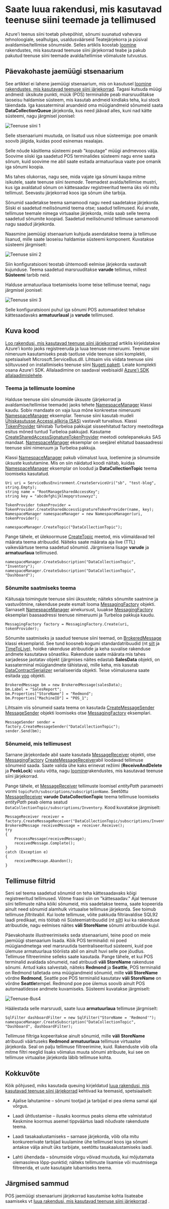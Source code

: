 <properties 
    pageTitle="Saate luua rakendusi, mis kasutavad teenuse siini teemade ja tellimused | Microsoft Azure'i"
    description="Sissejuhatus avaldamine – tellida teenuse siini teemade ja tellimuste pakutavaid võimalusi."
    services="service-bus"
    documentationCenter="na"
    authors="sethmanheim"
    manager="timlt"
    editor="" />
<tags 
    ms.service="service-bus"
    ms.devlang="na"
    ms.topic="article"
    ms.tgt_pltfrm="na"
    ms.workload="na"
    ms.date="10/04/2016"
    ms.author="sethm" />

# <a name="create-applications-that-use-service-bus-topics-and-subscriptions"></a>Saate luua rakendusi, mis kasutavad teenuse siini teemade ja tellimused

Azure'i teenus siini toetab pilvepõhist, sõnumi suunatud vahevara tehnoloogiale, sealhulgas, usaldusväärseid Teatejärjekorra ja püsival avaldamise/tellimise sõnumside. Selles artiklis koostab [loomine](service-bus-create-queues.md) rakendustes, mis kasutavad teenuse siini järjekorrad teabe ja pakub pakutud teenuse siini teemade avalda/tellimise võimaluste tutvustus.

## <a name="evolving-retail-scenario"></a>Päevakohaste jaemüügi stsenaarium

See artikkel ei lahene jaemüügi stsenaarium, mis on kasutusel [loomine rakendustes, mis kasutavad teenuse siini järjekorrad](service-bus-create-queues.md). Tagasi kutsuda müügi andmeid: üksikute punkti, müük (POS) terminalide peab marsruuditakse laoseisu haldamise süsteem, mis kasutab andmeid kindlaks teha, kui stock täiendada. Iga kassaterminal aruandeid oma müügiandmeid sõnumeid saata **DataCollectionQueue** järjekorda, kus need jäävad alles, kuni nad kätte süsteemi, nagu järgmisel joonisel:

![Teenuse siini 1](./media/service-bus-create-topics-subscriptions/IC657161.gif)

Selle stsenaariumi muutuda, on lisatud uus nõue süsteemiga: poe omanik soovib jälgida, kuidas pood esinemas reaalajas.

Selle nõude käsitlema süsteemi peab "koputage" müügi andmevoos välja. Soovime siiski iga saadetud POS terminalides süsteemi nagu enne saata sõnum, kuid soovime me abil saate esitada armatuurlaua vaate poe omanik iga sõnumi koopia.

Mis tahes olukorras, nagu see, mida vajate iga sõnumi kaupa mitme isikutele, saate teenuse siini *teemade*. Teemadest avalda/tellimise mustri, kus iga avaldatud sõnum on kättesaadav registreeritud teema üks või mitu tellimust. Seevastu järjekorrad koos iga sõnum ühe tarbija.

Sõnumid saadetakse teema samamoodi nagu need saadetakse järjekorda. Siiski ei saadetud meilisõnumid teema otse; saadud tellimused. Kui arvate, tellimuse teemale nimega virtuaalse järjekorda, mida saab selle teema saadetud sõnumite koopiad. Saadetud meilisõnumid tellimuse samamoodi nagu saadud järjekorda.

Naasmine jaemüügi stsenaarium kuhjuda asendatakse teema ja tellimuse lisanud, mille saate laoseisu haldamise süsteemi komponent. Kuvatakse süsteemi järgmiselt:

![Teenuse siini 2](./media/service-bus-create-topics-subscriptions/IC657165.gif)

Siin konfiguratsiooni teostab ühtemoodi eelmise järjekorda vastavalt kujunduse. Teema saadetud marsruuditakse **varude** tellimus, millest **Süsteemi** tarbib neid.

Halduse armatuurlaua toetamiseks loome teise tellimuse teemal, nagu järgmisel joonisel:

![Teenuse siini 3](./media/service-bus-create-topics-subscriptions/IC657166.gif)

Selle konfiguratsiooni puhul iga sõnumi POS automaatidest tehakse kättesaadavaks **armatuurlaual** ja **varude** tellimused.

## <a name="show-me-the-code"></a>Kuva kood

[Loo rakendusi, mis kasutavad teenuse siini järjekorrad](service-bus-create-queues.md) artiklis kirjeldatakse Azure'i konto jaoks registreeruda ja luua teenuse nimeruumi. Teenuse siini nimeruum kasutamiseks peab taotluse viide teenuse siini komplekti, spetsiaalselt Microsoft.ServiceBus.dll. Lihtsaim viis viidata teenuse siini sõltuvused on installimiseks teenuse siini [Nugeti pakett](https://www.nuget.org/packages/WindowsAzure.ServiceBus/). Leiate komplekti osana Azure'i SDK. Allalaadimine on saadaval veebisaidil [Azure'i SDK allalaadimislehele](https://azure.microsoft.com/downloads/).

### <a name="create-the-topic-and-subscriptions"></a>Teema ja tellimuste loomine

Halduse teenuse siini sõnumside üksuste (järjekorrad ja avaldamise/tellimise teemade) jaoks tehete [NamespaceManager](https://msdn.microsoft.com/library/azure/microsoft.servicebus.namespacemanager.aspx) klassi kaudu. Sobiv mandaate on vaja luua mõne konkreetse nimeruumi [NamespaceManager](https://msdn.microsoft.com/library/azure/microsoft.servicebus.namespacemanager.aspx) eksemplar. Teenuse siini kasutab mudeli [Ühiskasutusse Accessi allkirja (SAS)](service-bus-sas-overview.md) vastavalt turvalisus. Klassi [TokenProvider](https://msdn.microsoft.com/library/azure/microsoft.servicebus.tokenprovider.aspx) tähistab Turbeloa pakkujat sisseehitatud factory meetoditega esitus mõned tuntud Turbeloa pakkujad. Kasutame [CreateSharedAccessSignatureTokenProvider](https://msdn.microsoft.com/library/azure/microsoft.servicebus.tokenprovider.createsharedaccesssignaturetokenprovider.aspx) meetodi ootelepanekuks SAS mandaat. [NamespaceManager](https://msdn.microsoft.com/library/azure/microsoft.servicebus.namespacemanager.aspx) eksemplar on seejärel ehitatud baasaadressi teenuse siini nimeruum ja Turbeloa pakkuja.

Klassi [NamespaceManager](https://msdn.microsoft.com/library/azure/microsoft.servicebus.namespacemanager.aspx) pakub võimalust luua, loetlemine ja sõnumside üksuste kustutamine. Mis on siin näidatud koodi näitab, kuidas [NamespaceManager](https://msdn.microsoft.com/library/azure/microsoft.servicebus.namespacemanager.aspx) eksemplar on loodud ja **DataCollectionTopic** teema loomiseks kasutatud.

```
Uri uri = ServiceBusEnvironment.CreateServiceUri("sb", "test-blog", string.Empty);
string name = "RootManageSharedAccessKey";
string key = "abcdefghijklmopqrstuvwxyz";
     
TokenProvider tokenProvider = TokenProvider.CreateSharedAccessSignatureTokenProvider(name, key);
NamespaceManager namespaceManager = new NamespaceManager(uri, tokenProvider);
 
namespaceManager.CreateTopic("DataCollectionTopic");
```

Pange tähele, et ülekoormuse [CreateTopic](https://msdn.microsoft.com/library/azure/hh293080.aspx) meetod, mis võimaldavad teil määrata teema atribuudid. Näiteks saate määrata aja live (TTL) vaikeväärtuse teema saadetud sõnumid. Järgmisena lisage **varude** ja **armatuurlaua** tellimused.

```
namespaceManager.CreateSubscription("DataCollectionTopic", "Inventory");
namespaceManager.CreateSubscription("DataCollectionTopic", "Dashboard");
```

### <a name="send-messages-to-the-topic"></a>Sõnumite saatmiseks teema

Käitusaja toimingute teenuse siini üksustele; näiteks sõnumite saatmine ja vastuvõtmine, rakenduse peate esmalt looma [MessagingFactory](https://msdn.microsoft.com/library/azure/microsoft.servicebus.messaging.messagingfactory.aspx) objekti. Sarnaselt [NamespaceManager](https://msdn.microsoft.com/library/azure/microsoft.servicebus.namespacemanager.aspx) ainekursust, luuakse [MessagingFactory](https://msdn.microsoft.com/library/azure/microsoft.servicebus.messaging.messagingfactory.aspx) eksemplari baasaadressi teenuse nimeruumi ja Turbeloa pakkuja kaudu.

```
MessagingFactory factory = MessagingFactory.Create(uri, tokenProvider);
```

Sõnumite saatmiseks ja saadud teenuse siini teemad, on [BrokeredMessage](https://msdn.microsoft.com/library/azure/microsoft.servicebus.messaging.brokeredmessage.aspx) klassi eksemplarid. See tund koosneb kogumi standardatribuudid (nt [silt](https://msdn.microsoft.com/library/azure/microsoft.servicebus.messaging.brokeredmessage.label.aspx) ja [TimeToLive](https://msdn.microsoft.com/library/azure/microsoft.servicebus.messaging.brokeredmessage.timetolive.aspx)), hoidke rakenduse atribuutide ja keha suvalise rakenduse andmete kasutatava sõnastiku. Rakenduse saate määrata mis tahes sarjadesse jaotatav objekt (järgmises näites edastab **SalesData** objekti, on kassaterminal müügiandmete tähistava), mille keha, mis kasutab [DataContractSerializer](https://msdn.microsoft.com/library/azure/system.runtime.serialization.datacontractserializer.aspx) serialiseerida objekti. Teise võimalusena saate esitada [voo](https://msdn.microsoft.com/library/azure/system.io.stream.aspx) objekti.

```
BrokeredMessage bm = new BrokeredMessage(salesData);
bm.Label = "SalesReport";
bm.Properties["StoreName"] = "Redmond";
bm.Properties["MachineID"] = "POS_1";
```

Lihtsaim viis sõnumeid saata teema on kasutada [CreateMessageSender](https://msdn.microsoft.com/library/azure/hh322659.aspx) [MessageSender](https://msdn.microsoft.com/library/azure/microsoft.servicebus.messaging.messagesender.aspx) objekti loomiseks otse [MessagingFactory](https://msdn.microsoft.com/library/azure/microsoft.servicebus.messaging.messagingfactory.aspx) eksemplari.

```
MessageSender sender = factory.CreateMessageSender("DataCollectionTopic");
sender.Send(bm);
```

### <a name="receive-messages-from-a-subscription"></a>Sõnumeid, mis tellimusest

Sarnane järjekordade abil saate kasutada [MessageReceiver](https://msdn.microsoft.com/library/azure/microsoft.servicebus.messaging.messagereceiver.aspx) objekti, otse [MessagingFactory](https://msdn.microsoft.com/library/azure/microsoft.servicebus.messaging.messagingfactory.aspx) [CreateMessageReceiver](https://msdn.microsoft.com/library/azure/hh322642.aspx)abil loodavad tellimuse sõnumeid saada. Saate valida ühe kaks erinevat režiimi (**ReceiveAndDelete** ja **PeekLock**) vastu võtta, nagu [loomine](service-bus-create-queues.md)rakendustes, mis kasutavad teenuse siini järjekorrad.

Pange tähele, et [MessageReceiver](https://msdn.microsoft.com/library/azure/microsoft.servicebus.messaging.messagereceiver.aspx) tellimuste loomisel *entityPath* parameetri vormi `topicPath/subscriptions/subscriptionName`. Seetõttu [MessageReceiver](https://msdn.microsoft.com/library/azure/microsoft.servicebus.messaging.messagereceiver.aspx) **varude** **DataCollectionTopic** teema tellimuse loomiseks *entityPath* peab olema seatud `DataCollectionTopic/subscriptions/Inventory`. Kood kuvatakse järgmiselt:

```
MessageReceiver receiver = factory.CreateMessageReceiver("DataCollectionTopic/subscriptions/Inventory");
BrokeredMessage receivedMessage = receiver.Receive();
try
{
    ProcessMessage(receivedMessage);
    receivedMessage.Complete();
}
catch (Exception e)
{
    receivedMessage.Abandon();
}
```

## <a name="subscription-filters"></a>Tellimuse filtrid

Seni sel teema saadetud sõnumid on teha kättesaadavaks kõigi registreeritud tellimused. Võtme fraasi siin on "kättesaadav." Ajal teenuse siini tellimuste näha kõiki sõnumeid, mis saadetakse teema, saate kopeerida ainult need sõnumid alamhulk virtuaalse tellimuse järjekorda. See toimub tellimuse *filtrite*abil. Kui loote tellimuse, võite pakkuda filtriavaldise SQL92 laadi predikaat, mis töötab nii Süsteemiatribuudid (nt [silt](https://msdn.microsoft.com/library/azure/microsoft.servicebus.messaging.brokeredmessage.label.aspx)) kui ka rakenduse atribuutide, nagu eelmises näites **väli StoreName** sõnumi atribuutide kujul.

Päevakohaste illustreerimiseks seda stsenaariumi, teine pood on meie jaemüügi stsenaarium lisada. Kõik POS terminalid: nii poed müügiandmetega veel marsruutida tsentraliseeritud süsteemi, kuid poe ülemuse armatuurlaua tööriista abil on ainult huvi selle poe jõudlus. Tellimuse filtreerimine selleks saate kasutada. Pange tähele, et kui POS terminalid avaldada sõnumeid, nad atribuudi **väli StoreName** rakenduse sõnumi. Antud kaks salvestab, näiteks **Redmond** ja **Seattle**, POS terminalid on Redmond talletada oma müügiandmeid sõnumid, mille **väli StoreName** võrdne **Redmond**, Seattle poe POS terminalid kasutatav **väli StoreName** on võrdne **Seattle**tempel. Redmond poe poe ülemus soovib ainult POS automaatidesse andmete kuvamiseks. Süsteemi kuvatakse järgmiselt:

![Teenuse-Bus4](./media/service-bus-create-topics-subscriptions/IC657167.gif)

Häälestada selle marsruudi, saate luua **armatuurlaua** tellimuse järgmiselt:

```
SqlFilter dashboardFilter = new SqlFilter("StoreName = 'Redmond'");
namespaceManager.CreateSubscription("DataCollectionTopic", "Dashboard", dashboardFilter);
```

Tellimuse filtriga kopeeritakse ainult sõnumid, mille **väli StoreName** atribuudi väärtuseks **Redmond** **armatuurlaua** tellimuse virtuaalse järjekorda. Seal on palju tellimuse filtreerimine, kuid. Rakenduste võib olla mitme filtri reeglid lisaks võimalus muuta sõnumi atribuute, kui see on tellimuse virtuaalse järjekorda läbib tellimuse kohta.

## <a name="summary"></a>Kokkuvõte

Kõik põhjused, miks kasutada queuing kirjeldatud [luua rakendusi, mis kasutavad teenuse siini järjekorrad](service-bus-create-queues.md) kehtivad ka teemasid, spetsiaalselt:

- Ajalise lahutamine – sõnumi tootjad ja tarbijad ei pea olema samal ajal võrgus.

- Laadi ühtlustamise – ilusaks koormus peaks olema ette valmistatud Keskmine koormus asemel tippväärtus laadi nõudvate rakenduste teema.

- Laadi tasakaalustamiseks – sarnase järjekorda, võib olla mitu konkureerivate tarbijad kuulamine ühe tellimusel koos iga sõnumi antakse välja ainult üks tarbijate, seetõttu tasakaalustamiseks laadi.

- Lahti ühendada – sõnumside võrgu võivad muutuda, kui mõjutamata olemasoleva lõpp-punktid; näiteks tellimuste lisamise või muutmisega filtreerida, et uute kasutajate lubamiseks teema.

## <a name="next-steps"></a>Järgmised sammud

POS jaemüügi stsenaariumi järjekorrad kasutamise kohta lisateabe saamiseks vt [luua rakendusi, mis kasutavad teenuse siini järjekorrad](service-bus-create-queues.md) .